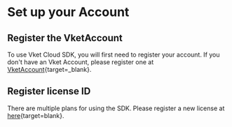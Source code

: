 # Set up your Account

## Register the VketAccount
To use Vket Cloud SDK, you will first need to register your account. If you don't have an Vket Account, please register one at [VketAccount](https://account.vket.com/?locale=en){target=_blank}.

## Register license ID
There are multiple plans for using the SDK. Please register a new license at [here](https://cloud.vket.com/#howto){target=blank}.
